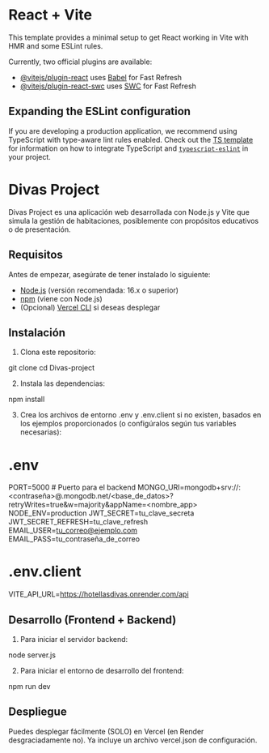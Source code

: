 # React + Vite

This template provides a minimal setup to get React working in Vite with HMR and some ESLint rules.

Currently, two official plugins are available:

- [@vitejs/plugin-react](https://github.com/vitejs/vite-plugin-react/blob/main/packages/plugin-react) uses [Babel](https://babeljs.io/) for Fast Refresh
- [@vitejs/plugin-react-swc](https://github.com/vitejs/vite-plugin-react/blob/main/packages/plugin-react-swc) uses [SWC](https://swc.rs/) for Fast Refresh

## Expanding the ESLint configuration

If you are developing a production application, we recommend using TypeScript with type-aware lint rules enabled. Check out the [TS template](https://github.com/vitejs/vite/tree/main/packages/create-vite/template-react-ts) for information on how to integrate TypeScript and [`typescript-eslint`](https://typescript-eslint.io) in your project.

# Divas Project

Divas Project es una aplicación web desarrollada con Node.js y Vite que simula la gestión de habitaciones, posiblemente con propósitos educativos o de presentación.

## Requisitos

Antes de empezar, asegúrate de tener instalado lo siguiente:

- [Node.js](https://nodejs.org/) (versión recomendada: 16.x o superior)
- [npm](https://www.npmjs.com/) (viene con Node.js)
- (Opcional) [Vercel CLI](https://vercel.com/cli) si deseas desplegar

## Instalación

1. Clona este repositorio:

git clone <url-del-repositorio>
cd Divas-project

2. Instala las dependencias:

npm install

3. Crea los archivos de entorno .env y .env.client si no existen, basados en los ejemplos proporcionados (o configúralos según tus variables necesarias):

# .env
PORT=5000  # Puerto para el backend 
MONGO_URI=mongodb+srv://<usuario>:<contraseña>@<cluster>.mongodb.net/<base_de_datos>?retryWrites=true&w=majority&appName=<nombre_app>
NODE_ENV=production
JWT_SECRET=tu_clave_secreta
JWT_SECRET_REFRESH=tu_clave_refresh
EMAIL_USER=tu_correo@ejemplo.com
EMAIL_PASS=tu_contraseña_de_correo

# .env.client
VITE_API_URL=https://hotellasdivas.onrender.com/api


## Desarrollo (Frontend + Backend)

1. Para iniciar el servidor backend:

node server.js

2. Para iniciar el entorno de desarrollo del frontend:

npm run dev


## Despliegue
Puedes desplegar fácilmente (SOLO) en Vercel (en Render desgraciadamente no). Ya incluye un archivo vercel.json de configuración.
